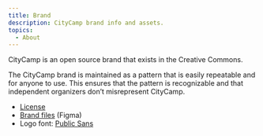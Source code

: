 ```yaml
---
title: Brand
description: CityCamp brand info and assets.
topics:
  - About
---
```


CityCamp is an open source brand that exists in the Creative Commons. 

The CityCamp brand is maintained as a pattern that is easily repeatable and for anyone to use. This ensures that the pattern is recognizable and that independent organizers don’t misrepresent CityCamp.

- [License](/license)
- [Brand files](https://www.figma.com/community/file/1479330975655311306) (Figma)
- Logo font: [Public Sans](https://public-sans.digital.gov/)